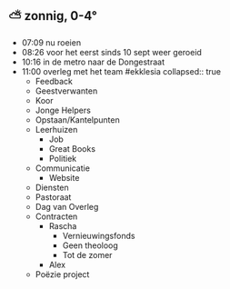 ##  ⛅ zonnig, 0-4°
- 07:09 nu roeien
- 08:26 voor het eerst sinds 10 sept weer geroeid
- 10:16 in de metro naar de Dongestraat
- 11:00 overleg met het team #ekklesia
  collapsed:: true
	- Feedback
	- Geestverwanten
	- Koor
	- Jonge Helpers
	- Opstaan/Kantelpunten
	- Leerhuizen
		- Job
		- Great Books
		- Politiek
	- Communicatie
		- Website
	- Diensten
	- Pastoraat
	- Dag van Overleg
	- Contracten
		- Rascha
			- Vernieuwingsfonds
			- Geen theoloog
			- Tot de zomer
		- Alex
	- Poëzie project